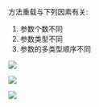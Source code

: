 方法重载与下列因素有关:

1. 参数个数不同
2. 参数类型不同
3. 参数的多类型顺序不同

![](https://ae01.alicdn.com/kf/H269f1cf3672b4d66b84522142e1b0e6ep.jpg)

![](https://ae01.alicdn.com/kf/H7af0eab895d24e4484b1d1fd253d55deK.jpg)

![](https://ae01.alicdn.com/kf/Hec1ce44feeed48dea5bfa79877d291e0b.jpg)













